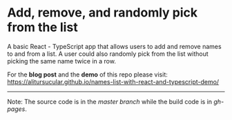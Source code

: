# Add, remove, and randomly pick from the list
A basic React - TypeScript app that allows users to add and remove names to and from a list. A user could also randomly pick from the list without picking the same name twice in a row.

For the **blog post** and the **demo** of this repo please visit: https://alitursucular.github.io/names-list-with-react-and-typescript-demo/

---

Note: The source code is in the _master branch_ while the build code is in _gh-pages_.